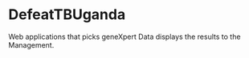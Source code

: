 # DefeatTBUganda
Web applications that picks geneXpert Data displays the results to the Management. 
